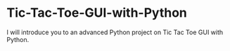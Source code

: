 # Tic-Tac-Toe-GUI-with-Python
 I will introduce you to an advanced Python project on Tic Tac Toe GUI with Python.
